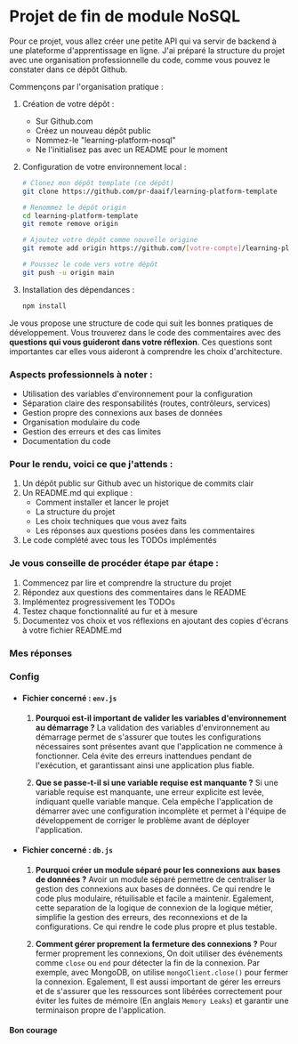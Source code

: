# Projet de fin de module NoSQL

Pour ce projet, vous allez créer une petite API qui va servir de backend à une plateforme d'apprentissage en ligne. J'ai préparé la structure du projet avec une organisation professionnelle du code, comme vous pouvez le constater dans ce dépôt Github.

Commençons par l'organisation pratique :

1. Création de votre dépôt :
   - Sur Github.com
   - Créez un nouveau dépôt public
   - Nommez-le "learning-platform-nosql"
   - Ne l'initialisez pas avec un README pour le moment

2. Configuration de votre environnement local :
   ```bash
   # Clonez mon dépôt template (ce dépôt)
   git clone https://github.com/pr-daaif/learning-platform-template
   
   # Renommez le dépôt origin
   cd learning-platform-template
   git remote remove origin
   
   # Ajoutez votre dépôt comme nouvelle origine
   git remote add origin https://github.com/[votre-compte]/learning-platform-nosql
   
   # Poussez le code vers votre dépôt
   git push -u origin main
   ```

3. Installation des dépendances :
   ```bash
   npm install
   ```

Je vous propose une structure de code qui suit les bonnes pratiques de développement. Vous trouverez dans le code des commentaires avec des **questions qui vous guideront dans votre réflexion**. Ces questions sont importantes car elles vous aideront à comprendre les choix d'architecture.

### Aspects professionnels à noter :
- Utilisation des variables d'environnement pour la configuration
- Séparation claire des responsabilités (routes, contrôleurs, services)
- Gestion propre des connexions aux bases de données
- Organisation modulaire du code
- Gestion des erreurs et des cas limites
- Documentation du code

### Pour le rendu, voici ce que j'attends :
1. Un dépôt public sur Github avec un historique de commits clair
2. Un README.md qui explique :
   - Comment installer et lancer le projet
   - La structure du projet
   - Les choix techniques que vous avez faits
   - Les réponses aux questions posées dans les commentaires
3. Le code complété avec tous les TODOs implémentés

### Je vous conseille de procéder étape par étape :
1. Commencez par lire et comprendre la structure du projet
2. Répondez aux questions des commentaires dans le README
3. Implémentez progressivement les TODOs
4. Testez chaque fonctionnalité au fur et à mesure
5. Documentez vos choix et vos réflexions en ajoutant des copies d'écrans à votre fichier README.md

### Mes réponses
### Config

* #### Fichier concerné : `env.js`

   1. **Pourquoi est-il important de valider les variables d'environnement au démarrage ?**
      La validation des variables d'environnement au démarrage permet de s'assurer que toutes les configurations nécessaires sont présentes avant que l'application ne commence à fonctionner. Cela évite des erreurs inattendues pendant de l'exécution, et garantissant ainsi une application plus fiable.

   2. **Que se passe-t-il si une variable requise est manquante ?**
      Si une variable requise est manquante, une erreur explicite est levée, indiquant quelle variable manque. Cela empêche l'application de démarrer avec une configuration incomplète et permet à l'équipe de développement de corriger le problème avant de déployer l'application.
* #### Fichier concerné : `db.js`

   1. **Pourquoi créer un module séparé pour les connexions aux bases de données ?**
      Avoir un module séparé permettre de centraliser la gestion des connexions aux bases de données. Ce qui rendre le code plus modulaire, rétuilisable et facile a maintenir. Egalement, cette separation de la logique de connexion de la logique métier, simplifie la gestion des erreurs, des reconnexions et de la configurations. Ce qui rendre le code plus propre et plus testable.

   2. **Comment gérer proprement la fermeture des connexions ?**
      Pour fermer proprement les connexions, On doit utiliser des événements comme `close` ou `end` pour détecter la fin de la connexion. Par exemple, avec MongoDB, on utilise `mongoClient.close()` pour fermer la connexion. Egalement, Il est aussi important de gérer les erreurs et de s'assurer que les ressources sont libérées correctement pour éviter les fuites de mémoire (En anglais `Memory Leaks`) et garantir une terminaison propre de l'application.

#### Bon courage